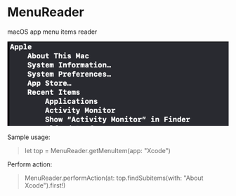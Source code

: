 # MenuReader
macOS app menu items reader

![preview](https://github.com/MORECATS/MenuReader/blob/main/MenuReader/MenuReader_preview.png)

Sample usage:
> let top = MenuReader.getMenuItem(app: "Xcode")

Perform action:
> MenuReader.performAction(at: top.findSubitems(with: "About Xcode").first!)
